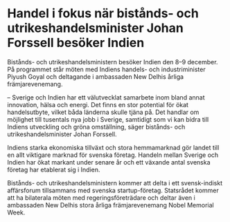# Handel i fokus när bistånds- och utrikeshandelsminister Johan Forssell besöker Indien

Bistånds- och utrikeshandelsministern besöker Indien den 8–9 december. På programmet står möten med Indiens handels- och industriminister Piyush Goyal och deltagande i ambassaden New Delhis årliga främjarevenemang.

– Sverige och Indien har ett välutvecklat samarbete inom bland annat innovation, hälsa och energi. Det finns en stor potential för ökat handelsutbyte, vilket båda länderna skulle tjäna på. Det handlar om möjlighet till tusentals nya jobb i Sverige, samtidigt som vi kan bidra till Indiens utveckling och gröna omställning, säger bistånds- och utrikeshandelsminister Johan Forssell.

Indiens starka ekonomiska tillväxt och stora hemmamarknad gör landet till en allt viktigare marknad för svenska företag. Handeln mellan Sverige och Indien har ökat markant under senare år och ett växande antal svenska företag har etablerat sig i Indien.

Bistånds- och utrikeshandelsministern kommer att delta i ett svensk-indiskt affärsforum tillsammans med svenska startup-företag. Statsrådet kommer att ha bilaterala möten med regeringsföreträdare och deltar även i ambassaden New Delhis stora årliga främjarevenemang Nobel Memorial Week.
